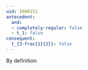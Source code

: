 ```yaml
---
uid: I000151
antecedent:
  and:
  - completely-regular: false
  - t_1: false
consequent:
  t_{3-frac{1}{2}}: false
---
```

By definition.

